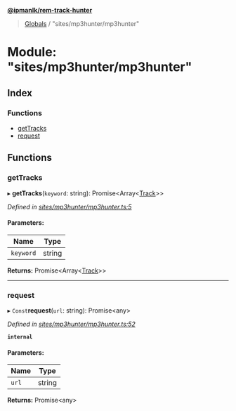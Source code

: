 **[@ipmanlk/rem-track-hunter](../README.md)**

> [Globals](../globals.md) / "sites/mp3hunter/mp3hunter"

# Module: "sites/mp3hunter/mp3hunter"

## Index

### Functions

* [getTracks](_sites_mp3hunter_mp3hunter_.md#gettracks)
* [request](_sites_mp3hunter_mp3hunter_.md#request)

## Functions

### getTracks

▸ **getTracks**(`keyword`: string): Promise\<Array\<[Track](../interfaces/_types_general_.track.md)>>

*Defined in [sites/mp3hunter/mp3hunter.ts:5](https://github.com/ipmanlk/rem-track-hunter/blob/89e99c1/lib/sites/mp3hunter/mp3hunter.ts#L5)*

#### Parameters:

Name | Type |
------ | ------ |
`keyword` | string |

**Returns:** Promise\<Array\<[Track](../interfaces/_types_general_.track.md)>>

___

### request

▸ `Const`**request**(`url`: string): Promise\<any>

*Defined in [sites/mp3hunter/mp3hunter.ts:52](https://github.com/ipmanlk/rem-track-hunter/blob/89e99c1/lib/sites/mp3hunter/mp3hunter.ts#L52)*

**`internal`** 

#### Parameters:

Name | Type |
------ | ------ |
`url` | string |

**Returns:** Promise\<any>
